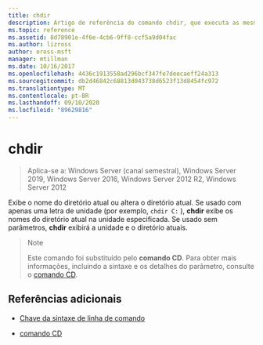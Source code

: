 ```yaml
---
title: chdir
description: Artigo de referência do comando chdir, que executa as mesmas ações que o comando CD.
ms.topic: reference
ms.assetid: 8d78901e-4f6e-4cb6-9ff8-ccf5a9d04fac
ms.author: lizross
author: eross-msft
manager: mtillman
ms.date: 10/16/2017
ms.openlocfilehash: 4436c1913558ad296bcf347fe7deecaeff24a313
ms.sourcegitcommit: db2d46842c68813d043738d6523f13d8454fc972
ms.translationtype: MT
ms.contentlocale: pt-BR
ms.lasthandoff: 09/10/2020
ms.locfileid: "89629816"
---
```

# <a name="chdir"></a>chdir

> Aplica-se a: Windows Server (canal semestral), Windows Server 2019, Windows Server 2016, Windows Server 2012 R2, Windows Server 2012

Exibe o nome do diretório atual ou altera o diretório atual. Se usado com apenas uma letra de unidade (por exemplo, `chdir C:` ), **chdir** exibe os nomes do diretório atual na unidade especificada. Se usado sem parâmetros, **chdir** exibirá a unidade e o diretório atuais.

> > [!NOTE]
> Este comando foi substituído pelo **comando CD**. Para obter mais informações, incluindo a sintaxe e os detalhes do parâmetro, consulte o [comando CD](cd.md).

## <a name="additional-references"></a>Referências adicionais

- [Chave da sintaxe de linha de comando](command-line-syntax-key.md)

- [comando CD](cd.md)
